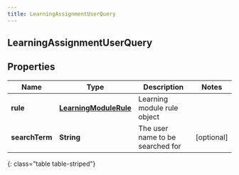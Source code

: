 ```yaml
---
title: LearningAssignmentUserQuery
---
```


## LearningAssignmentUserQuery

## Properties

| Name           | Type                                                                 | Description                      | Notes      |
| -------------- | -------------------------------------------------------------------- | -------------------------------- | ---------- |
| **rule**       | <!----><!---->[**LearningModuleRule**](LearningModuleRule.md)<!----> | Learning module rule object      |            |
| **searchTerm** | <!----><!---->**String**<!---->                                      | The user name to be searched for | [optional] |

{: class="table table-striped"}
